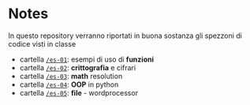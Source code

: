 # Notes
In questo repository verranno riportati in buona sostanza gli spezzoni di codice visti in classe

* cartella [```/es-01```](./es-01): esempi di uso di **funzioni** 
* cartella [```/es-02```](./es-02): **crittografia** e cifrari
* cartella [```/es-03```](./es-03): **math** resolution
* cartella [```/es-04```](./es-04): **OOP** in python
* cartella [```/es-05```](./es-05): **file** - wordprocessor

